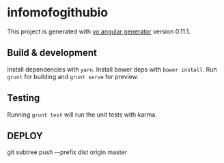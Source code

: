 # infomofogithubio

This project is generated with [yo angular generator](https://github.com/yeoman/generator-angular)
version 0.11.1.

## Build & development

Install dependencies with `yarn`.
Install bower deps with `bower install`.
Run `grunt` for building and `grunt serve` for preview.

## Testing

Running `grunt test` will run the unit tests with karma.

## DEPLOY

git subtree push --prefix dist origin master
